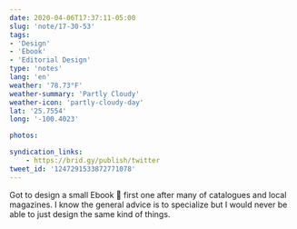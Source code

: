 ```yaml
---
date: 2020-04-06T17:37:11-05:00
slug: 'note/17-30-53'
tags:
- 'Design'
- 'Ebook'
- 'Editorial Design'
type: 'notes'
lang: 'en'
weather: '78.73°F'
weather-summary: 'Partly Cloudy'
weather-icon: 'partly-cloudy-day'
lat: '25.7554'
long: '-100.4023'

photos:

syndication_links:
    - https://brid.gy/publish/twitter
tweet_id: '1247291533872771078'
---
```

Got to design a small Ebook 🙂 first one after many of catalogues and local magazines. I know the general advice is to specialize but I would never be able to just design the same kind of things.

  